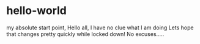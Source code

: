 # hello-world
my absolute start point, 
Hello all,
I have no clue what I am doing
Lets hope that changes pretty quickly while locked down!
No excuses.....

